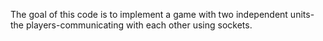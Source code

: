 The goal of this code is to implement a game with two independent units-the players-communicating with each other using sockets.
